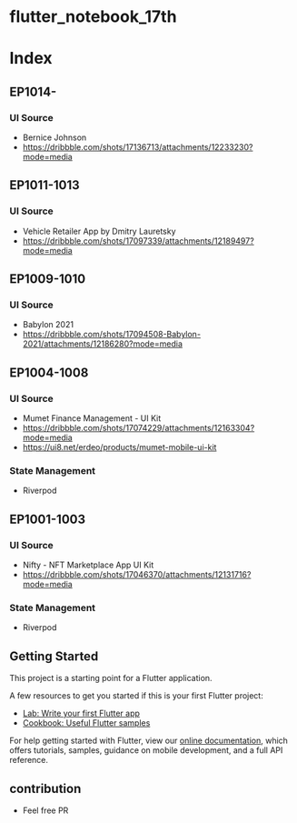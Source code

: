 # flutter_notebook_17th

# Index

## EP1014-
### UI Source
- Bernice Johnson
- https://dribbble.com/shots/17136713/attachments/12233230?mode=media

## EP1011-1013
### UI Source
- Vehicle Retailer App by Dmitry Lauretsky
- https://dribbble.com/shots/17097339/attachments/12189497?mode=media

## EP1009-1010
### UI Source
- Babylon 2021
- https://dribbble.com/shots/17094508-Babylon-2021/attachments/12186280?mode=media

## EP1004-1008
### UI Source
- Mumet Finance Management - UI Kit
- https://dribbble.com/shots/17074229/attachments/12163304?mode=media
- https://ui8.net/erdeo/products/mumet-mobile-ui-kit

### State Management
- Riverpod

## EP1001-1003
### UI Source
- Nifty - NFT Marketplace App UI Kit
- https://dribbble.com/shots/17046370/attachments/12131716?mode=media

### State Management
- Riverpod

## Getting Started

This project is a starting point for a Flutter application.

A few resources to get you started if this is your first Flutter project:

- [Lab: Write your first Flutter app](https://flutter.dev/docs/get-started/codelab)
- [Cookbook: Useful Flutter samples](https://flutter.dev/docs/cookbook)

For help getting started with Flutter, view our
[online documentation](https://flutter.dev/docs), which offers tutorials,
samples, guidance on mobile development, and a full API reference.

## contribution 
- Feel free PR
